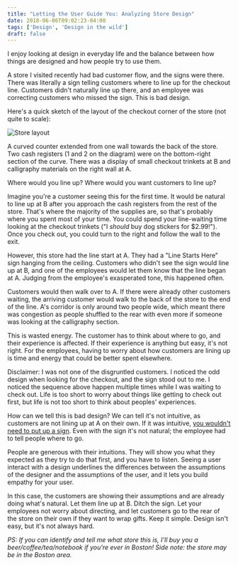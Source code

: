 ```yaml
---
title: "Letting the User Guide You: Analyzing Store Design"
date: 2018-06-06T09:02:23-04:00
tags: ['Design', 'Design in the wild']
draft: false
---
```


I enjoy looking at design in everyday life and the balance between how things are designed and how people try to use them.

A store I visited recently had bad customer flow, and the signs were there.  There was literally a sign telling customers where to line up for the checkout line.  Customers didn't naturally line up there, and an employee was correcting customers who missed the sign.  This is bad design.

Here's a quick sketch of the layout of the checkout corner of the store (not quite to scale):

![Store layout](layout.JPG)

A curved counter extended from one wall towards the back of the store.  Two cash registers (1 and 2 on the diagram) were on the bottom-right section of the curve.  There was a display of small checkout trinkets at B and calligraphy materials on the right wall at A.

Where would you line up?  Where would you want customers to line up?

Imagine you're a customer seeing this for the first time.  It would be natural to line up at B after you approach the cash registers from the rest of the store.  That's where the majority of the supplies are, so that's probably where you spent most of your time.  You could spend your line-waiting time looking at the checkout trinkets ("I _should_ buy dog stickers for $2.99!").  Once you check out, you could turn to the right and follow the wall to the exit.

However, this store had the line start at A.  They had a "Line Starts Here" sign hanging from the ceiling.  Customers who didn't see the sign would line up at B, and one of the employees would let them know that the line began at A.  Judging from the employee's exasperated tone, this happened often.

Customers would then walk over to A.  If there were already other customers waiting, the arriving customer would walk to the back of the store to the end of the line.  A's corridor is only around two people wide, which meant there was congestion as people shuffled to the rear with even more if someone was looking at the calligraphy section.

This is wasted energy.  The customer has to think about where to go, and their experience is affected.  If their experience is anything but easy, it's not right.  For the employees, having to worry about how customers are lining up is time and energy that could be better spent elsewhere.

Disclaimer: I was not one of the disgruntled customers.  I noticed the odd design when looking for the checkout, and the sign stood out to me.  I noticed the sequence above happen multiple times while I was waiting to check out.  Life is too short to worry about things like getting to check out first, but life is not too short to think about peoples' experiences.

How can we tell this is bad design?  We can tell it's not intuitive, as customers are not lining up at A on their own.  If it was intuitive, [you wouldn't need to put up a sign](https://99percentinvisible.org/article/norman-doors-dont-know-whether-push-pull-blame-design/).  Even with the sign it's not natural; the employee had to tell people where to go.

People are generous with their intuitions.  They will show you what they expected as they try to do that first, and you have to listen.  Seeing a user interact with a design underlines the differences between the assumptions of the designer and the assumptions of the user, and it lets you build empathy for your user.

In this case, the customers are showing their assumptions and are already doing what's natural.  Let them line up at B.  Ditch the sign. Let your employees not worry about directing, and let customers go to the rear of the store on their own if they want to wrap gifts. Keep it simple.  Design isn't easy, but it's not always hard.

_PS: If you can identify and tell me what store this is, I'll buy you a beer/coffee/tea/notebook if you're ever in Boston! Side note: the store may be in the Boston area._
